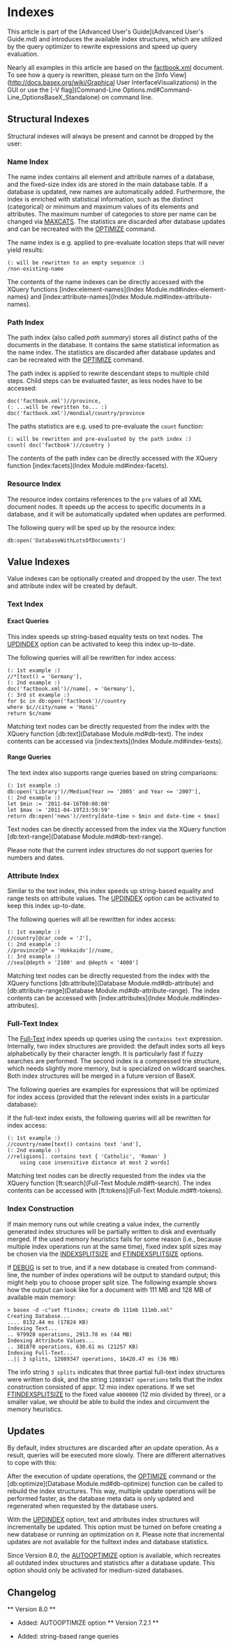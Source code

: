 
# Indexes
 


 
This article is part of the [Advanced User's Guide](Advanced User's Guide.md) and introduces the available index structures, which are utilized by the query optimizer to rewrite expressions and speed up query evaluation. 

 
Nearly all examples in this article are based on the [factbook.xml](http://files.basex.org/xml/factbook.xml) document. To see how a query is rewritten, please turn on the [Info View](http://docs.basex.org/wiki/Graphical User InterfaceVisualizations) in the GUI or use the [-V flag](Command-Line Options.md#Command-Line_OptionsBaseX_Standalone) on command line. 

 
## Structural Indexes

Structural indexes will always be present and cannot be dropped by the user: 


### Name Index

The name index contains all element and attribute names of a database, and the fixed-size index ids are stored in the main database table. If a database is updated, new names are automatically added. Furthermore, the index is enriched with statistical information, such as the distinct (categorical) or minimum and maximum values of its elements and attributes. The maximum number of categories to store per name can be changed via [MAXCATS](Options.md#MAXCATS). The statistics are discarded after database updates and can be recreated with the [OPTIMIZE](Commands.md#OPTIMIZE) command. 


The name index is e.g. applied to pre-evaluate location steps that will never yield results: 


    (: will be rewritten to an empty sequence :)
    /non-existing-name


The contents of the name indexes can be directly accessed with the XQuery functions [index:element-names](Index Module.md#index-element-names) and [index:attribute-names](Index Module.md#index-attribute-names). 


### Path Index

The path index (also called _path summary_) stores all distinct paths of the documents in the database. It contains the same statistical information as the name index. The statistics are discarded after database updates and can be recreated with the [OPTIMIZE](Commands.md#OPTIMIZE) command. 


The path index is applied to rewrite descendant steps to multiple child steps. Child steps can be evaluated faster, as less nodes have to be accessed: 


    doc('factbook.xml')//province,
    (: ...will be rewritten to... :)
    doc('factbook.xml')/mondial/country/province


The paths statistics are e.g. used to pre-evaluate the `count` function: 


    (: will be rewritten and pre-evaluated by the path index :)
    count( doc('factbook')//country )


The contents of the path index can be directly accessed with the XQuery function [index:facets](Index Module.md#index-facets). 


### Resource Index

The resource index contains references to the `pre` values of all XML document nodes. It speeds up the access to specific documents in a database, and it will be automatically updated when updates are performed. 


The following query will be sped up by the resource index: 


    db:open('DatabaseWithLotsOfDocuments')

 
## Value Indexes

Value indexes can be optionally created and dropped by the user. The text and attribute index will be created by default. 


### Text Index

#### Exact Queries

This index speeds up string-based equality tests on text nodes. The [UPDINDEX](Options.md#UPDINDEX) option can be activated to keep this index up-to-date. 


The following queries will all be rewritten for index access: 


    (: 1st example :)
    //*[text() = 'Germany'],
    (: 2nd example :)
    doc('factbook.xml')//name[. = 'Germany'],
    (: 3rd st example :)
    for $c in db:open('factbook')//country
    where $c//city/name = 'Hanoi'
    return $c/name


Matching text nodes can be directly requested from the index with the XQuery function [db:text](Database Module.md#db-text). The index contents can be accessed via [index:texts](Index Module.md#index-texts). 


#### Range Queries

The text index also supports range queries based on string comparisons: 


    (: 1st example :)
    db:open('Library')//Medium[Year >= '2005' and Year <= '2007'],
    (: 2nd example :)
    let $min := '2011-04-16T00:00:00'
    let $max := '2011-04-19T23:59:59' 
    return db:open('news')//entry[date-time > $min and date-time < $max]


Text nodes can be directly accessed from the index via the XQuery function [db:text-range](Database Module.md#db-text-range). 


Please note that the current index structures do not support queries for numbers and dates. 


### Attribute Index

Similar to the text index, this index speeds up string-based equality and range tests on attribute values. The [UPDINDEX](Options.md#UPDINDEX) option can be activated to keep this index up-to-date. 


The following queries will all be rewritten for index access: 


    (: 1st example :)
    //country[@car_code = 'J'],
    (: 2nd example :)
    //province[@* = 'Hokkaido']//name,
    (: 3rd example :)
    //sea[@depth > '2100' and @depth < '4000']


Matching text nodes can be directly requested from the index with the XQuery functions [db:attribute](Database Module.md#db-attribute) and [db:attribute-range](Database Module.md#db-attribute-range). The index contents can be accessed with [index:attributes](Index Module.md#index-attributes). 


### Full-Text Index

The [Full-Text](Full-Text.md) index speeds up queries using the `contains text` expression. Internally, two index structures are provided: the default index sorts all keys alphabetically by their character length. It is particularly fast if fuzzy searches are performed. The second index is a compressed trie structure, which needs slightly more memory, but is specialized on wildcard searches. Both index structures will be merged in a future version of BaseX. 


The following queries are examples for expressions that will be optimized for index access (provided that the relevant index exists in a particular database): 


If the full-text index exists, the following queries will all be rewritten for index access: 


    (: 1st example :)
    //country/name[text() contains text 'and'],
    (: 2nd example :)
    //religions[. contains text { 'Catholic', 'Roman' }
        using case insensitive distance at most 2 words]


Matching text nodes can be directly requested from the index via the XQuery function [ft:search](Full-Text Module.md#ft-search). The index contents can be accessed with [ft:tokens](Full-Text Module.md#ft-tokens). 


### Index Construction

If main memory runs out while creating a value index, the currently generated index structures will be partially written to disk and eventually merged. If the used memory heuristics fails for some reason (i.e., because multiple index operations run at the same time), fixed index split sizes may be chosen via the [INDEXSPLITSIZE](Options.md#INDEXSPLITSIZE) and [FTINDEXSPLITSIZE](Options.md#FTINDEXSPLITSIZE) options. 


If [DEBUG](Options.md#DEBUG) is set to true, and if a new database is created from command-line, the number of index operations will be output to standard output; this might help you to choose proper split size. The following example shows how the output can look like for a document with 111 MB and 128 MB of available main memory: 


    > basex -d -c"set ftindex; create db 111mb 111mb.xml"
    Creating Database...
    .... 8132.44 ms (17824 KB)
    Indexing Text...
    .. 979920 operations, 2913.78 ms (44 MB)
    Indexing Attribute Values...
    .. 381870 operations, 630.61 ms (21257 KB)
    Indexing Full-Text...
    ..|| 3 splits, 12089347 operations, 16420.47 ms (36 MB)


The info string `3 splits` indicates that three partial full-text index structures were written to disk, and the string `12089347 operations` tells that the index construction consisted of appr. 12 mio index operations. If we set [FTINDEXSPLITSIZE](Options.md#FTINDEXSPLITSIZE) to the fixed value `4000000` (12 mio divided by three), or a smaller value, we should be able to build the index and circumvent the memory heuristics. 

 
## Updates

By default, index structures are discarded after an update operation. As a result, queries will be executed more slowly. There are different alternatives to cope with this: 


After the execution of update operations, the [OPTIMIZE](Commands.md#OPTIMIZE) command or the [db:optimize](Database Module.md#db-optimize) function can be called to rebuild the index structures. This way, multiple update operations will be performed faster, as the database meta data is only updated and regenerated when requested by the database users. 


With the [UPDINDEX](Options.md#UPDINDEX) option, text and attributes index structures will incrementally be updated. This option must be turned on before creating a new database or running an optimization on it. Please note that incremental updates are not available for the fulltext index and database statistics. 


Since Version 8.0, the [AUTOOPTIMIZE](Options.md#AUTOOPTIMIZE) option is available, which recreates all outdated index structures and statistics after a database update. This option should only be activated for medium-sized databases. 

 
## Changelog
** Version 8.0 **

 * Added: AUTOOPTIMIZE option 
** Version 7.2.1 **

 * Added: string-based range queries 
